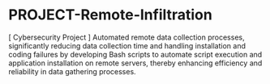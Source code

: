 # PROJECT-Remote-Infiltration
[ Cybersecurity Project ]  Automated remote data collection processes, significantly reducing data collection time and handling installation and coding failures by developing Bash scripts to automate script execution and application installation on remote servers, thereby enhancing efficiency and reliability in data gathering processes.

